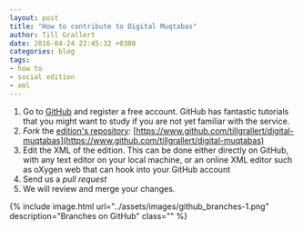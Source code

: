 ```yaml
---
layout: post
title: "How to contribute to Digital Muqtabas"
author: Till Grallert
date: 2016-04-24 22:45:32 +0300
categories: blog
tags:
- how to
- social edition
- xml
---
```


1. Go to [GitHub](https://www.github.com) and register a free account. GitHub has fantastic tutorials that you might want to study if you are not yet familiar with the service.
2. *Fork* the [edition's repository](https://www.github.com/tillgrallert/digital-muqtabas): [https://www.github.com/tillgrallert/digital-muqtabas](https://www.github.com/tillgrallert/digital-muqtabas)
3. Edit the XML of the edition. This can be done either directly on GitHub, with any text editor on your local machine, or an online XML editor such as oXygen web that can hook into your GitHub account
4. Send us a *pull request*
5. We will review and merge your changes.

{% include image.html url="../assets/images/github_branches-1.png" description="Branches on GitHub" class=""  %}